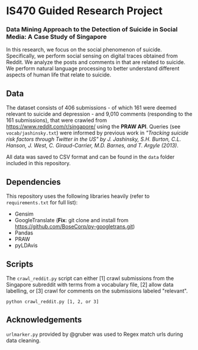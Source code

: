 # IS470 Guided Research Project
### Data Mining Approach to the Detection of Suicide in Social Media: A Case Study of Singapore
In this research, we focus on the social phenomenon of suicide. Specifically, we perform social sensing on digital traces obtained from Reddit. We analyze the posts and comments in that are related to suicide. We perform natural language processing to better understand different aspects of human life that relate to suicide.

## Data
The dataset consists of 406 submissions - of which 161 were deemed relevant to suicide and depression - and 9,010 comments (responding to the 161 submissions), that were crawled from https://www.reddit.com/r/singapore/ using the **PRAW API**. Queries (see `vocab/jashinsky.txt`) were informed by previous work in *"Tracking suicide risk factors through Twitter in the US" by J. Jashinsky, S.H. Burton, C.L. Hanson, J. West, C. Giraud-Carrier, M.D. Barnes, and T. Argyle (2013)*.

All data was saved to CSV format and can be found in the `data` folder included in this repository.

## Dependencies
This repository uses the following libraries heavily (refer to `requirements.txt` for full list):
- Gensim
- GoogleTranslate (**Fix**: git clone and install from https://github.com/BoseCorp/py-googletrans.git)
- Pandas
- PRAW
- pyLDAvis

## Scripts
The `crawl_reddit.py` script can either [1] crawl submissions from the Singapore subreddit with terms from a vocabulary file, [2] allow data labelling, or [3] crawl for comments on the submissions labeled "relevant".

```
python crawl_reddit.py [1, 2, or 3]
```

## Acknowledgements
`urlmarker.py` provided by @gruber was used to Regex match urls during data cleaning.
